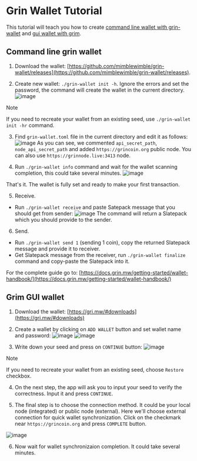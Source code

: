 # Grin Wallet Tutorial

This tutorial will teach you how to create [command line wallet with grin-wallet](#command-line-grin-wallet) and [gui wallet with grim](#grim-gui-wallet).

## Command line grin wallet

1. Download the wallet: [https://github.com/mimblewimble/grin-wallet/releases](https://github.com/mimblewimble/grin-wallet/releases).

2. Create new wallet: `./grin-wallet init -h`.
Ignore the errors and set the password, the command will create the wallet in the current directory.
![image](https://github.com/user-attachments/assets/5de41b6e-f8ed-437d-b482-215da0dd30db)
> [!NOTE]
> If you need to recreate your wallet from an existing seed, use `./grin-wallet init -hr` command.

3. Find `grin-wallet.toml` file in the current directory and edit it as follows:
![image](https://github.com/user-attachments/assets/596b6782-5bc2-48c3-b45b-9d99af4950a4)
As you can see, we commented `api_secret_path`, `node_api_secret_path` and added `https://grincoin.org` public node. You can also use `https://grinnode.live:3413` node.

4. Run `./grin-wallet info` command and wait for the wallet scanning completion, this could take several minutes.
![image](https://github.com/user-attachments/assets/b20479d2-65ff-44ac-9bf4-6aa978db6d9b)

That's it. The wallet is fully set and ready to make your first transaction.

5. Receive.
* Run `./grin-wallet receive` and paste Satepack message that you should get from sender:
![image](https://github.com/user-attachments/assets/39a46302-7674-44af-886e-a0a04f67b65d)
The command will return a Slatepack which you should provide to the sender.

6. Send.
* Run `./grin-wallet send 1` (sending 1 coin), copy the returned Slatepack message and provide it to receiver.
* Get Slatepack message from the receiver, run `./grin-wallet finalize` command and copy-paste the Slatepack into it.

For the complete guide go to: [https://docs.grin.mw/getting-started/wallet-handbook/](https://docs.grin.mw/getting-started/wallet-handbook/)

## Grim GUI wallet

1. Download the wallet: [https://gri.mw/#downloads](https://gri.mw/#downloads)

2. Create a wallet by clicking on `ADD WALLET` button and set wallet name and password:
![image](https://github.com/user-attachments/assets/6203347b-7ace-4dfc-98df-e4a55e0baab9)
![image](https://github.com/user-attachments/assets/5ee085be-8513-4ade-8607-a65c51e9ff94)

3. Write down your seed and press on `CONTINUE` button:
![image](https://github.com/user-attachments/assets/a49a5868-fb00-4e55-a911-70e352fc436f)
> [!NOTE]
> If you need to recreate your wallet from an existing seed, choose `Restore` checkbox.

4. On the next step, the app will ask you to input your seed to verify the correctness. Input it and press `CONTINUE`.

5. The final step is to choose the connection method. It could be your local node (integrated) or public node (external). Here we'll choose external connection for quick wallet synchronization. Click on the checkmark near `https://grincoin.org` and press `COMPLETE` button.

![image](https://github.com/user-attachments/assets/79468598-c452-43af-bb1a-1fe5d0b2ddb4)

6. Now wait for wallet synchronizaion completion. It could take several minutes.



